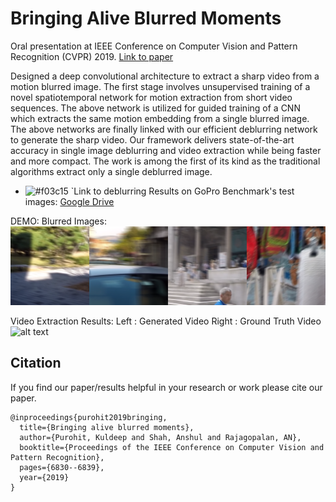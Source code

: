 # Bringing Alive Blurred Moments

Oral presentation at IEEE Conference on Computer Vision and Pattern Recognition (CVPR) 2019.
[Link to paper](http://openaccess.thecvf.com/content_CVPR_2019/html/Purohit_Bringing_Alive_Blurred_Moments_CVPR_2019_paper.html)


Designed a deep convolutional architecture to extract a sharp video from a motion blurred image. The first stage involves unsupervised training of a novel spatiotemporal network for motion extraction from short video sequences. The above network is utilized for guided training of a CNN which extracts the same motion embedding from a single blurred image. The above networks are finally linked with our efficient deblurring network to generate the sharp video. Our framework delivers state-of-the-art accuracy in single image deblurring and video extraction while being faster and more compact. The work is among the first of its kind as the traditional algorithms extract only a single deblurred image.

- ![#f03c15](https://placehold.it/15/f03c15/000000?text=+) `Link to deblurring Results on GoPro Benchmark's test images: [Google Drive](https://drive.google.com/file/d/14bh90xksNJCNur0OMmjUhhzKdryvT3VC/view?usp=sharing)

DEMO:
Blurred Images:
![alt text](https://github.com/anshulbshah/Blurred-Image-to-Video/blob/master/bl.png) 
  
Video Extraction Results: 
Left : Generated Video
Right : Ground Truth Video
![alt text](https://github.com/anshulbshah/Blurred-Image-to-Video/blob/master/out.gif) 


## Citation

If you find our paper/results helpful in your research or work please cite our paper.

```
@inproceedings{purohit2019bringing,
  title={Bringing alive blurred moments},
  author={Purohit, Kuldeep and Shah, Anshul and Rajagopalan, AN},
  booktitle={Proceedings of the IEEE Conference on Computer Vision and Pattern Recognition},
  pages={6830--6839},
  year={2019}
}
```
